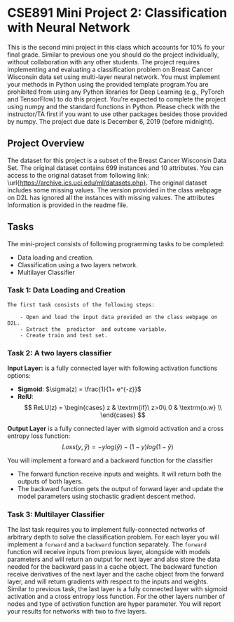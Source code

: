 # CSE891 Mini Project 2: Classification with Neural Network
This is the second mini project in this class which accounts for 10\% fo your final grade. Similar to previous one you should do the project individually, without collaboration with any other students. The project requires implementing and evaluating a classification problem on Breast Cancer Wisconsin data set using multi-layer neural network.  You must implement your methods in Python using the provided template program.You are prohibited from using any Python libraries for Deep Learning (e.g., PyTorch  and TensorFlow) to do this project. You're expected to complete the project using numpy and the standard functions in Python. Please check with the instructor/TA first if you want to use other packages besides those provided by numpy. The project due date is December 6, 2019 (before midnight).
## Project Overview
	
The dataset for this project is a subset of the Breast Cancer Wisconsin Data Set. The original dataset contains 699 instances and 10 attributes. You can access to the original dataset from following link: \url{https://archive.ics.uci.edu/ml/datasets.php}. The original dataset includes some missing values. The version provided  in the class webpage on D2L has ignored all the instances with missing values. The attributes Information is provided in the  readme file. 	

## Tasks

The mini-project consists of following programming tasks to be completed:

- Data loading and creation.
- Classification using a two layers network.
- Multilayer Classifier

### Task 1: Data Loading and Creation

	The first task consists of the following steps:

		- Open and load the input data provided on the class webpage on D2L.
		- Extract the  predictor  and outcome variable.
		- Create train and test set.


### Task 2: A two layers classifier
**Input Layer:** is a fully connected layer with following activation functions options:

- **Sigmoid**: $\sigma(z) = \frac{1}{1+ e^{-z}}$
- **RelU**: 
$$
ReLU(z) = \begin{cases}
z & \textrm{if}\  z>0\\
0 & \textrm{o.w} \\ \end{cases}
$$


**Output Layer**  is a fully connected layer with sigmoid activation and a cross entropy loss function:
	$$Loss(y,\hat{y}) = -y log(\hat{y})-(1-y)log(1- \hat{y})$$
	

 You will implement a forward and a backward function for the classifier


- The forward function receive inputs and weights. It will return both the outputs of both layers.
- The backward function gets the output of forward layer and update the model parameters using stochastic gradient descent method.  


### Task 3: Multilayer Classifier
The last task requires you to implement fully-connected networks of arbitrary depth to solve the classification problem. For each layer you will implement a `forward` and a `backward` function separately. The `forward` function will receive inputs from previous layer, alongside with models parameters and will return an output for next layer and also store the data needed for the backward pass in a  cache object. The backward function receive  derivatives of the next layer and the cache object from the forward layer, and will return gradients with respect to the inputs and weights. Similar to previous task, the last layer is a fully connected layer with sigmoid activation and a cross entropy loss function. For the other layers  number of nodes and type of activation function are hyper parameter. You will report your results for networks with two to five layers.

